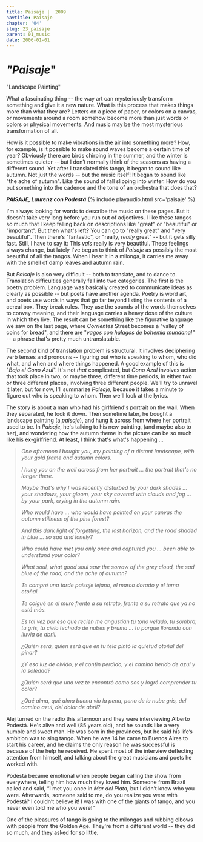 ```yaml
---
title: Paisaje |  2009
navtitle: Paisaje
chapter: '04'
slug: 23_paisaje
parent: 01_music
date: 2006-01-01
---
```


# _"Paisaje_"
"Landscape Painting"

What a fascinating thing -- the way art can mysteriously transform something and give it a new nature. What is this process that makes things more than what they are? Letters on a piece of paper, or colors on a canvas, or movements around a room somehow become more than just words or colors or physical movements. And music may be the most mysterious transformation of all.

How is it possible to make vibrations in the air into something more? How, for example, is it possible to make sound waves become a certain time of year? Obviously there are birds chirping in the summer, and the winter is sometimes quieter -- but I don’t normally think of the seasons as having a different sound. Yet after I translated this tango, it began to sound like autumn. Not just the words -- but the music itself! It began to sound like "the ache of autumn". Like the sound of fall slipping into winter. How do you put something into the cadence and the tone of an orchestra that does that?

**_PAISAJE, Laurenz con Podestá_**
{% include playaudio.html
src='paisaje' %}

I'm always looking for words to describe the music on these pages.
But it doesn't take very long before you run out of adjectives.
I like these tangos so much that I keep falling back on descriptions like "great" or "beautiful" or "important".
But then what's left?
You can go to "really great" and "very beautiful".
Then there's "fantastic", or "really, _really_ great" -- but it gets silly fast.
Still, I have to say it: This _vals_ really is very beautiful.
These feelings always change, but lately I've begun to think of _Paisaje_ as possibly the most beautiful of all the tangos.
When I hear it in a milonga, it carries me away with the smell of damp leaves and autumn rain.

But _Paisaje_ is also very difficult -- both to translate, and to dance to.
Translation difficulties generally fall into two categories. The first is the poetry problem.
Language was basically created to communicate ideas as clearly as possible -- but poets have another agenda.
Poetry is word art, and poets use words in ways that go far beyond listing the contents of a cereal box.
They break rules. They use the sounds of the words themselves to convey meaning, and their language carries a heavy dose of the culture in which they live.
The result can be something like the figurative language we saw on the last page, where _Corrientes_ Street becomes a "valley of coins for bread", and there are "_vagos con halagos de bohemia mundanal"_ -- a phrase that's pretty much untranslatable.

The second kind of translation problem is structural.
It involves deciphering verb tenses and pronouns -- figuring out who is speaking to whom, who did what, and when and where things happened.
A good example of this is "_Bajo el Cono Azul_".
It's not _that_ complicated, but _Cono Azul_ involves action that took place in two, or maybe three, different time periods, in either two or three different places, involving three different people.
We'll try to unravel it later, but for now, I'll summarize _Paisaje,_ because it takes a minute to figure out who is speaking to whom.
Then we'll look at the lyrics.

The story is about a man who had his girlfriend's portrait on the wall.
When they separated, he took it down.
Then sometime later, he bought a landscape painting (a _paisaje_), and hung it across from where her portrait used to be.
In _Paisaje_, he's talking to his new painting, (and maybe also to her), and wondering how the autumn theme in the picture can be so much like his ex-girlfriend.
At least, I think that's what's happening ...

> _One afternoon
> I bought you,
> my painting of a distant landscape,
> with your gold frame
> and autumn colors._
>
> _I hung you on the wall
> across from her portrait ...
> the portrait that's
> no longer there._
>
> _Maybe that's why
> I was recently disturbed
> by your dark shades ...
> your shadows, your gloom,
> your sky covered
> with clouds and fog ...
> by your park, crying
> in the autumn rain._
>
> _Who would have ...
> who would have painted
> on your canvas
> the autumn stillness
> of the pine forest?_
>
> _And this dark light
> of forgetting,
> the lost horizon,
> and the road
> shaded in blue ...
> so sad and lonely?_
>
> _Who could have
> met you only once
> and captured you ...
> been able to understand
> your color?_
>
> _What soul,
> what good soul
> saw the sorrow
> of the grey cloud,
> the sad blue of the road,
> and the ache of autumn?_
>
> _Te compré
> una tarde
> paisaje lejano,
> el marco dorado
> y el tema otoñal._
>
> _Te colgué en el muro
> frente a su retrato,
> frente a su retrato
> que ya no está más._
>
> _Es tal vez por eso
> que recién me angustian
> tu tono velado,
> tu sombra, tu gris,
> tu cielo techado
> de nubes y bruma ...
> tu parque llorando
> con lluvia de abril._
>
> _¿Quién será,
> quien será que
> en tu tela pintó
> la quietud otoñal
> del pinar?_
>
> _¿Y esa luz
> de olvido,
> y el confín perdido,
> y el camino
> herido de azul
> y la soledad?_
>
> _¿Quién será que
> una vez te encontró
> como sos
> y logró comprender
> tu color?_
>
> _¿Qué alma,
> qué alma buena
> vio la pena, pena
> de la nube gris,
> del camino azul,
> del dolor de abril?_

Alej turned on the radio this afternoon and they were interviewing Alberto Podestá.
He's alive and well (85 years old), and he sounds like a very humble and sweet man.
He was born in the provinces, but he said his life’s ambition was to sing tango.
When he was 14 he came to Buenos Aires to start his career, and he claims the only reason he was successful is because of the help he received.
He spent most of the interview deflecting attention from himself, and talking about the great musicians and poets he worked with.

Podestá became emotional when people began calling the show from everywhere, telling him how much they loved him.
Someone from Brazil called and said, “I met you once in _Mar del Plata_, but I didn’t know who you were.
Afterwards, someone said to me, do you realize you were with Podestá?
I couldn’t believe it!
I was with one of the giants of tango, and you never even told me who you were!”

One of the pleasures of tango is going to the milongas and rubbing elbows with people from the Golden Age.
They're from a different world -- they did so much, and they asked for so little.

